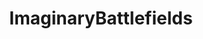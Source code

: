 ---
title: ImaginaryBattlefields
crosslinks:
- ImaginaryNetwork
- Serendipity
- ImaginaryMiddleEarth
- ImaginaryNatives
- imaginarywarhammer
- Cosmere
---